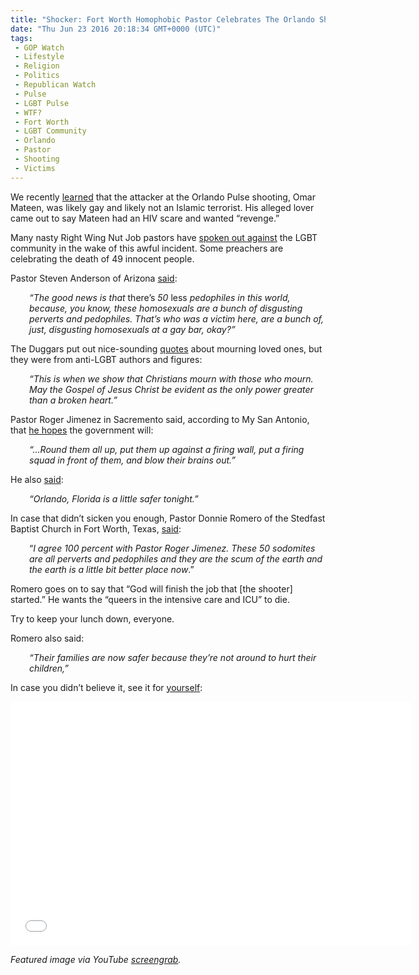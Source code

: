 ```yaml
---
title: "Shocker: Fort Worth Homophobic Pastor Celebrates The Orlando Shooting (VIDEO)"
date: "Thu Jun 23 2016 20:18:34 GMT+0000 (UTC)"
tags: 
 - GOP Watch
 - Lifestyle
 - Religion
 - Politics
 - Republican Watch
 - Pulse
 - LGBT Pulse
 - WTF?
 - Fort Worth
 - LGBT Community
 - Orlando
 - Pastor
 - Shooting
 - Victims
---
```

<p><!-- Quick Adsense WordPress Plugin: http://quicksense.net/ --></p><p>We recently&#xA0;<a href="http://www.liberalamerica.org/2016/06/22/watch-omar-mateens-lover-speak-motivation-behind-orlando-attack/" target="_blank">learned</a> that the attacker at the Orlando Pulse shooting, Omar Mateen, was likely gay and likely not an Islamic terrorist. His alleged lover came out to&#xA0;say Mateen had an HIV scare and wanted &#x201C;revenge.&#x201D;</p><p>Many nasty Right Wing Nut Job pastors have <a href="http://www.liberalamerica.org/2016/06/14/rwnj-pastor-massacre-pedophiles-orlando-made-city-little-safer/">spoken out against</a> the LGBT community in the wake of this awful incident. Some preachers are celebrating the death of 49 innocent people.</p><p>Pastor Steven Anderson of Arizona <a href="http://www.liberalamerica.org/2016/06/13/rwnj-pastor-spews-hate-filled-rhetoric-response-orlando-lgbt-shooting/" target="_blank">said</a>:</p><p style="padding-left: 30px;"><em>&#x201C;The good news is that </em>there&#x2019;s<em> 50 </em>less<em> pedophiles in this world, because, you know, these homosexuals are a bunch of disgusting perverts and pedophiles. That&#x2019;s who was a victim here, are a bunch of, just, disgusting homosexuals at a gay bar, okay?&#x201D;</em></p><p>The Duggars put out nice-sounding <a href="http://www.liberalamerica.org/2016/06/14/duggar-family-hypocrisy-orlando-shooting/" target="_blank">quotes</a> about mourning loved ones, but they were from anti-LGBT authors and figures:</p><p style="padding-left: 30px;"><em>&#x201C;This is when we show that Christians mourn with those who mourn. May the Gospel of Jesus Christ be evident as the only power greater than a broken heart.&#x201D;</em></p><p>Pastor Roger Jimenez in Sacremento said, according to My San Antonio, that <a href="http://www.mysanantonio.com/news/local/article/Fort-Worth-Pastor-says-he-ll-pray-for-God-to-8318359.php" onclick="__gaTracker(&apos;send&apos;, &apos;event&apos;, &apos;outbound-article&apos;, &apos;http://www.mysanantonio.com/news/local/article/Fort-Worth-Pastor-says-he-ll-pray-for-God-to-8318359.php&apos;, &apos;he hopes&apos;);">he hopes</a> the government will:</p><p style="padding-left: 30px;"><em>&#x201C;&#x2026;Round them all up, put them up against a firing wall, put a firing squad in front of them, and blow their brains out.&#x201D;</em></p><p><!-- Quick Adsense WordPress Plugin: http://quicksense.net/ --></p><p>He also <a href="http://www.liberalamerica.org/2016/06/14/rwnj-pastor-massacre-pedophiles-orlando-made-city-little-safer/" target="_blank">said</a>:</p><p style="padding-left: 30px;"><em>&#x201C;Orlando, Florida is a little safer tonight.&#x201D;</em></p><p>In case that didn&#x2019;t sicken you enough, Pastor Donnie Romero of the Stedfast Baptist Church in Fort Worth, Texas, <a href="http://www.mysanantonio.com/news/local/article/Fort-Worth-Pastor-says-he-ll-pray-for-God-to-8318359.php" onclick="__gaTracker(&apos;send&apos;, &apos;event&apos;, &apos;outbound-article&apos;, &apos;http://www.mysanantonio.com/news/local/article/Fort-Worth-Pastor-says-he-ll-pray-for-God-to-8318359.php&apos;, &apos;said&apos;);" target="_blank">said</a>:</p><p style="padding-left: 30px;">&#x201C;<em>I agree 100 percent with Pastor Roger Jimenez. These 50 sodomites are all perverts and pedophiles and they are the scum of the earth and the earth is a little bit better place now</em>.&#x201D;</p><p>Romero goes on to say that&#xA0;&#x201C;God will finish the job that [the shooter] started.&#x201D; He wants the &#x201C;queers in the intensive care and ICU&#x201D; to die.</p><p>Try to keep your lunch down, everyone.</p><p>Romero also said:</p><p style="padding-left: 30px;"><em>&#x201C;Their families are now safer because they&#x2019;re not around to hurt their children,&#x201D; </em></p><p>In case you didn&#x2019;t believe it, see it for <a href="https://youtu.be/lqW1MsAQ_nA" onclick="__gaTracker(&apos;send&apos;, &apos;event&apos;, &apos;outbound-article&apos;, &apos;https://youtu.be/lqW1MsAQ_nA&apos;, &apos;yourself&apos;);">yourself</a>:</p><p><span class="embed-youtube" style="text-align:center; display: block;"><iframe class="youtube-player" type="text/html" width="640" height="390" src="//www.youtube.com/embed/lqW1MsAQ_nA?version=3&amp;rel=1&amp;fs=1&amp;autohide=2&amp;showsearch=0&amp;showinfo=1&amp;iv_load_policy=1&amp;wmode=transparent" allowfullscreen="true" style="border:0;"></iframe></span></p><p><em>Featured image via YouTube <a href="https://www.youtube.com/watch?v=lqW1MsAQ_nA" onclick="__gaTracker(&apos;send&apos;, &apos;event&apos;, &apos;outbound-article&apos;, &apos;https://www.youtube.com/watch?v=lqW1MsAQ_nA&apos;, &apos;screengrab&apos;);" target="_blank">screengrab</a>.</em></p><div style="font-size:0px;height:0px;line-height:0px;margin:0;padding:0;clear:both"></div>